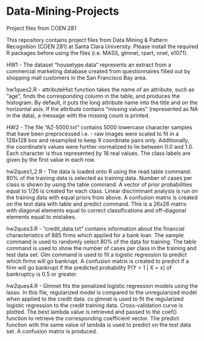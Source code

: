 Data-Mining-Projects
====================

Project files from COEN 281

This repository contains project files from Data Mining & Pattern Recognition (COEN 281) at Santa Clara University. Please install the required R packages before using the files (i.e. MASS, glmnet, rpart, nnet, e1071).

HW1 - The dataset “housetype.data” represents an extract from a commercial marketing database created from questionnaires filled out by shopping mall customers in the San Francisco Bay area.

hw1ques2.R - attributeHist function takes the name of an attribute, such as “age", finds the corresponding column in the table, and produces the histogram. By default, it puts the long attribute name into the title and on the horizontal axis. If the attribute contains “missing values” (represented as NA in the data), a message with the missing count is printed.

HW2 - The file “AZ-5000.txt” contains 5000 lowercase character samples that have been preprocessed i.e. - raw images were scaled to fit in a 128x128 box and resampled to keep 9 coordinate pairs only. Additionally, the coordinate’s values were further normalized to lie between 0.0 and 1.0. Each character is thus represented by 18 real values. The class labels are given by the first value in each row.

hw2ques1_2.R - The data is loaded onto R using the read.table command. 80% of the training data is selected as training data. Number of cases per class is shown by using the table command. A vector of prior probabilities equal to 1/26 is created for each class. Linear discriminant analysis is run on the training data with equal priors from above. A confusion matrix is created on the test data with table and predict command. This is a 26x26 matrix with diagonal elements equal to correct classifications and off-diagonal elements equal to mistakes.

hw2ques3.R - “credit_data.txt” contains information about the financial characteristics of 885 firms which applied for a bank loan. The sample command is used to randomly select 80% of the data for training. The table command is used to show the number of cases per class in the training and test data set. Glm command is used to fit a logistic regression to predict which firms will go bankrupt. A confusion matrix is created to predict if a firm will go bankrupt if the predicted probability P(Y = 1 | X
= x) of bankruptcy is 0.5 or greater.

hw2ques4.R - Glmnet fits the penalized logistic regression models using the lasso. In this file, regularized model is compared to the unregularized model when applied to the credit data. cv.glmnet is used to fit the regularized logistic regression to the credit training data. Cross-validation curve is plotted. The best lambda value is retrieved and passed to the coef() function to retrieve the corresponding coefficient vector. The predict function with the same value of lambda is used to predict on the test data set. A confusion matrix is produced. 

